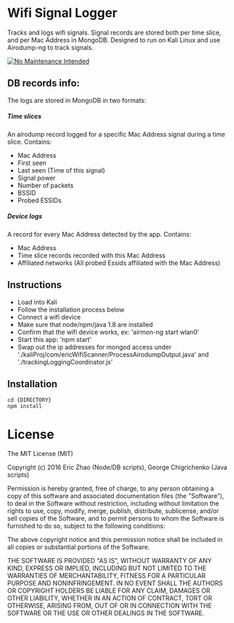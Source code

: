 # Wifi Signal Logger
Tracks and logs wifi signals. Signal records are stored both per time slice, and per Mac Address in MongoDB. Designed to run on Kali Linux and use Airodump-ng to track signals. 

[![No Maintenance Intended](http://unmaintained.tech/badge.svg)](http://unmaintained.tech/)

## DB records info:
The logs are stored in MongoDB in two formats:
##### Time slices
An airodump record logged for a specific Mac Address signal during a time slice. Contains:
* Mac Address
* First seen
* Last seen (Time of this signal)
* Signal power
* Number of packets
* BSSID
* Probed ESSIDs
##### Device logs
A record for every Mac Address detected by the app. Contains:
* Mac Address
* Time slice records recorded with this Mac Address
* Affiliated networks (All probed Essids affiliated with the Mac Address)

## Instructions
* Load into Kali
* Follow the installation process below
* Connect a wifi device
* Make sure that node/npm/java 1.8 are installed
* Confirm that the wifi device works, ex: 'airmon-ng start wlan0' 
* Start this app: 'npm start'
* Swap out the ip addresses for mongod access under './kaliProj/com/ericWifiScanner/ProcessAirodumpOutput.java' and './trackingLoggingCoordinator.js'

## Installation
```
cd {DIRECTORY}
npm install

```

# License
The MIT License (MIT)

Copyright (c) 2016 Eric Zhao (Node/DB scripts), George Chigrichenko (Java scripts)

Permission is hereby granted, free of charge, to any person obtaining a copy
of this software and associated documentation files (the "Software"), to deal
in the Software without restriction, including without limitation the rights
to use, copy, modify, merge, publish, distribute, sublicense, and/or sell
copies of the Software, and to permit persons to whom the Software is
furnished to do so, subject to the following conditions:

The above copyright notice and this permission notice shall be included in
all copies or substantial portions of the Software.

THE SOFTWARE IS PROVIDED "AS IS", WITHOUT WARRANTY OF ANY KIND, EXPRESS OR
IMPLIED, INCLUDING BUT NOT LIMITED TO THE WARRANTIES OF MERCHANTABILITY,
FITNESS FOR A PARTICULAR PURPOSE AND NONINFRINGEMENT. IN NO EVENT SHALL THE
AUTHORS OR COPYRIGHT HOLDERS BE LIABLE FOR ANY CLAIM, DAMAGES OR OTHER
LIABILITY, WHETHER IN AN ACTION OF CONTRACT, TORT OR OTHERWISE, ARISING FROM,
OUT OF OR IN CONNECTION WITH THE SOFTWARE OR THE USE OR OTHER DEALINGS IN
THE SOFTWARE.
